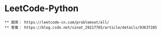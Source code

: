 # LeetCode-Python
    ** 题库： https://leetcode-cn.com/problemset/all/
    ** 答案： https://blog.csdn.net/sinat_29217765/article/details/93637285